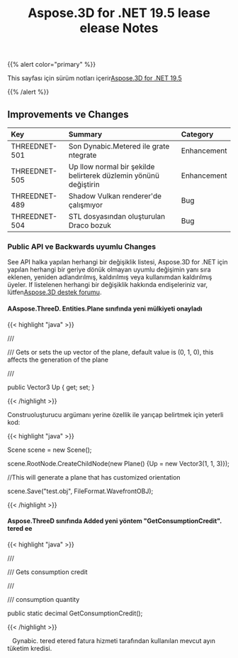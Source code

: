 ﻿---
title: Aspose.3D for .NET 19.5 lease elease Notes
type: docs
weight: 80
url: /tr/net/aspose-3d-for-net-19-5-release-notes/
---
{{% alert color="primary" %}} 

This sayfası için sürüm notları içerir[Aspose.3D for .NET 19.5](https://www.nuget.org/packages/Aspose.3D/19.5.0)

{{% /alert %}} 
## **Improvements ve Changes**

|**Key**|**Summary**|**Category**|
|:- |:- |:- |
|THREEDNET-501|Son Dynabic.Metered ile grate ntegrate|Enhancement|
|THREEDNET-505|Up llow normal bir şekilde belirterek düzlemin yönünü değiştirin|Enhancement|
|THREEDNET-489|Shadow Vulkan renderer'de çalışmıyor|Bug|
|THREEDNET-504|STL dosyasından oluşturulan Draco bozuk|Bug|
### **Public API ve Backwards uyumlu Changes**
See API halka yapılan herhangi bir değişiklik listesi, Aspose.3D for .NET için yapılan herhangi bir geriye dönük olmayan uyumlu değişimin yanı sıra eklenen, yeniden adlandırılmış, kaldırılmış veya kullanımdan kaldırılmış üyeler. If listelenen herhangi bir değişiklik hakkında endişeleriniz var, lütfen[Aspose.3D destek forumu](https://forum.aspose.com/c/3d).
#### **AAspose.ThreeD. Entities.Plane sınıfında yeni mülkiyeti onayladı**
{{< highlight "java" >}}

 /// <summary>

/// Gets or sets the up vector of the plane, default value is (0, 1, 0), this affects the generation of the plane

/// </summary>

public Vector3 Up { get; set; }

{{< /highlight >}}

Construoluşturucu argümanı yerine özellik ile yarıçap belirtmek için yeterli kod:

{{< highlight "java" >}}

 Scene scene = new Scene();

scene.RootNode.CreateChildNode(new Plane() {Up = new Vector3(1, 1, 3)});

//This will generate a plane that has customized orientation

scene.Save("test.obj", FileFormat.WavefrontOBJ);

{{< /highlight >}}
#### **Aspose.ThreeD sınıfında Added yeni yöntem "GetConsumptionCredit". tered ee**
{{< highlight "java" >}}

 /// <summary>

/// Gets consumption credit

/// </summary>

/// <returns>consumption quantity</returns>

public static decimal GetConsumptionCredit();

{{< /highlight >}}

` ` Gynabic. tered etered fatura hizmeti tarafından kullanılan mevcut ayın tüketim kredisi.
